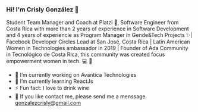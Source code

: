 ### Hi! I'm Crisly González 🙋‍

Student Team Manager and Coach at Platzi :green_heart:, Software Engineer from Costa Rica with more than 2 years of experience in Software Development and 4 years of experiencie as Program Manager in Gende&Tech Projects ✨| Facebook Developer Circles Lead at San José, Costa Rica | Latin American Women in Technologies ambassador in 2019 | Founder of Ada Community in Tecnológico de Costa Rica, this community was created focus empowerment women in tech. 💻 :two_women_holding_hands:

- 🔭 I’m currently working on Avantica Technologies
- 🌱 I’m currently learning ReactJs
- ⚡ Fun fact: I love to drink wine
-  :speech_balloon: If you like contact me, please send me a menssage gonzalezcrisly@gmail.com


